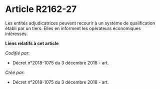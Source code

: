 # Article R2162-27

Les entités adjudicatrices peuvent recourir à un système de qualification établi par un tiers. Elles en informent les
opérateurs économiques intéressés.

**Liens relatifs à cet article**

_Codifié par_:

  - Décret n°2018-1075 du 3 décembre 2018 - art.

_Créé par_:

  - Décret n°2018-1075 du 3 décembre 2018 - art.
